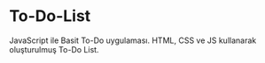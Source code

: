 # To-Do-List
JavaScript ile Basit To-Do uygulaması.
HTML, CSS ve JS kullanarak oluşturulmuş To-Do List.
